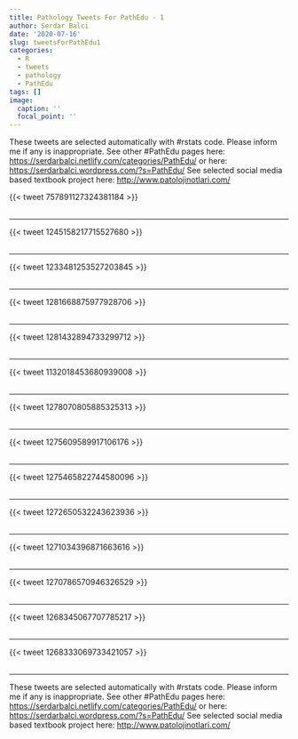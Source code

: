 ```yaml
---
title: Pathology Tweets For PathEdu - 1
author: Serdar Balci
date: '2020-07-16'
slug: tweetsForPathEdu1
categories:
  - R
  - tweets
  - pathology
  - PathEdu
tags: []
image:
  caption: ''
  focal_point: ''
---
```



These tweets are selected automatically with #rstats code. Please inform me if any is inappropriate.
See other #PathEdu pages here: https://serdarbalci.netlify.com/categories/PathEdu/  or here: https://serdarbalci.wordpress.com/?s=PathEdu/ 
See selected social media based textbook project here: http://www.patolojinotlari.com/

{{< tweet 757891127324381184 >}}
<br>
<br>
<hr>
{{< tweet 1245158217715527680 >}}
<br>
<br>
<hr>
{{< tweet 1233481253527203845 >}}
<br>
<br>
<hr>
{{< tweet 1281668875977928706 >}}
<br>
<br>
<hr>
{{< tweet 1281432894733299712 >}}
<br>
<br>
<hr>
{{< tweet 1132018453680939008 >}}
<br>
<br>
<hr>
{{< tweet 1278070805885325313 >}}
<br>
<br>
<hr>
{{< tweet 1275609589917106176 >}}
<br>
<br>
<hr>
{{< tweet 1275465822744580096 >}}
<br>
<br>
<hr>
{{< tweet 1272650532243623936 >}}
<br>
<br>
<hr>
{{< tweet 1271034396871663616 >}}
<br>
<br>
<hr>
{{< tweet 1270786570946326529 >}}
<br>
<br>
<hr>
{{< tweet 1268345067707785217 >}}
<br>
<br>
<hr>
{{< tweet 1268333069733421057 >}}
<br>
<br>
<hr>


These tweets are selected automatically with #rstats code. Please inform me if any is inappropriate.
See other #PathEdu pages here: https://serdarbalci.netlify.com/categories/PathEdu/  or here: https://serdarbalci.wordpress.com/?s=PathEdu/ 
See selected social media based textbook project here: http://www.patolojinotlari.com/
